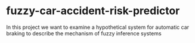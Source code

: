 # fuzzy-car-accident-risk-predictor
In this project we want to examine a hypothetical system for automatic car braking to describe the mechanism of fuzzy inference systems
